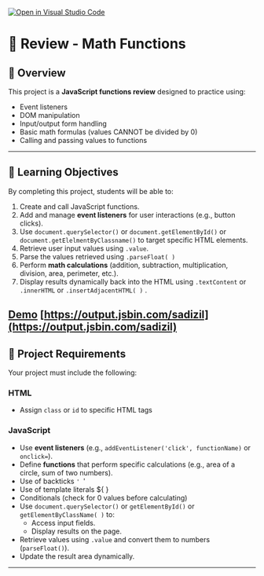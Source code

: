 [![Open in Visual Studio Code](https://classroom.github.com/assets/open-in-vscode-2e0aaae1b6195c2367325f4f02e2d04e9abb55f0b24a779b69b11b9e10269abc.svg)](https://classroom.github.com/online_ide?assignment_repo_id=21406771&assignment_repo_type=AssignmentRepo)
# 🧮 Review - Math Functions

## 📘 Overview
This project is a **JavaScript functions review** designed to practice using:
- Event listeners  
- DOM manipulation  
- Input/output form handling  
- Basic math formulas (values CANNOT be divided by 0)
- Calling and passing values to functions  

---

## 🎯 Learning Objectives
By completing this project, students will be able to:
1. Create and call JavaScript functions.
2. Add and manage **event listeners** for user interactions (e.g., button clicks).
3. Use `document.querySelector()` or `document.getElementById()` or `document.getElelmentByClassname()` to target specific HTML elements.
4. Retrieve user input values using `.value`.
5. Parse the values retrieved using `.parseFloat( )`
6. Perform **math calculations** (addition, subtraction, multiplication, division, area, perimeter, etc.).
7. Display results dynamically back into the HTML using `.textContent` or `.innerHTML` or `.insertAdjacentHTML( )` .

[Demo](https://output.jsbin.com/sadizil) [https://output.jsbin.com/sadizil](https://output.jsbin.com/sadizil)
---

## 🧩 Project Requirements
Your project must include the following:

### HTML
- Assign `class` or `id` to specific HTML tags 

### JavaScript
- Use **event listeners** (e.g., `addEventListener('click', functionName)` or `onclick=`).
- Define **functions** that perform specific calculations (e.g., area of a circle, sum of two numbers).
- Use of backticks `' `'
- Use of template literals ${ }
- Conditionals (check for 0 values before calculating)
- Use `document.querySelector()` or `getElementById()` or `getElementByClassName( )` to:
  - Access input fields.
  - Display results on the page.
- Retrieve values using `.value` and convert them to numbers (`parseFloat()`).
- Update the result area dynamically.

---
